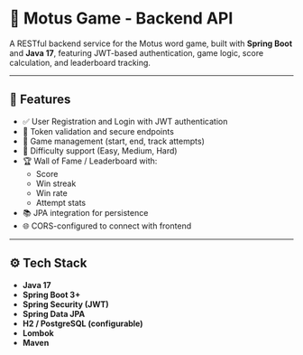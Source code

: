 # 🧠 Motus Game - Backend API

A RESTful backend service for the Motus word game, built with **Spring Boot** and **Java 17**, featuring JWT-based authentication, game logic, score calculation, and leaderboard tracking.

---

## 🚀 Features

- ✅ User Registration and Login with JWT authentication
- 🔐 Token validation and secure endpoints
- 🧩 Game management (start, end, track attempts)
- 🎯 Difficulty support (Easy, Medium, Hard)
- 🏆 Wall of Fame / Leaderboard with:
    - Score
    - Win streak
    - Win rate
    - Attempt stats
- 📚 JPA integration for persistence
- 🌐 CORS-configured to connect with frontend

---

## ⚙️ Tech Stack

- **Java 17**
- **Spring Boot 3+**
- **Spring Security (JWT)**
- **Spring Data JPA**
- **H2 / PostgreSQL (configurable)**
- **Lombok**
- **Maven**

